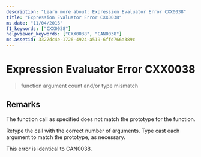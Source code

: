 ```yaml
---
description: "Learn more about: Expression Evaluator Error CXX0038"
title: "Expression Evaluator Error CXX0038"
ms.date: "11/04/2016"
f1_keywords: ["CXX0038"]
helpviewer_keywords: ["CXX0038", "CAN0038"]
ms.assetid: 3327dc4e-1726-4924-a519-6ffd766a389c
---
```

# Expression Evaluator Error CXX0038

> function argument count and/or type mismatch

## Remarks

The function call as specified does not match the prototype for the function.

Retype the call with the correct number of arguments. Type cast each argument to match the prototype, as necessary.

This error is identical to CAN0038.
